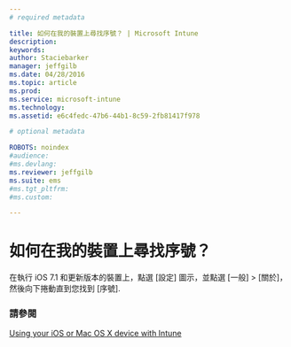 ```yaml
---
# required metadata

title: 如何在我的裝置上尋找序號？ | Microsoft Intune
description:
keywords:
author: Staciebarker
manager: jeffgilb
ms.date: 04/28/2016
ms.topic: article
ms.prod:
ms.service: microsoft-intune
ms.technology:
ms.assetid: e6c4fedc-47b6-44b1-8c59-2fb81417f978

# optional metadata

ROBOTS: noindex
#audience:
#ms.devlang:
ms.reviewer: jeffgilb
ms.suite: ems
#ms.tgt_pltfrm:
#ms.custom:

---
```



# 如何在我的裝置上尋找序號？

在執行 iOS 7.1 和更新版本的裝置上，點選 [設定] 圖示，並點選 [一般] > [關於]，然後向下捲動直到您找到 [序號].

### 請參閱
[Using your iOS or Mac OS X device with Intune](using-your-ios-or-mac-os-x-device-with-intune.md)

<!--HONumber=May16_HO1-->


